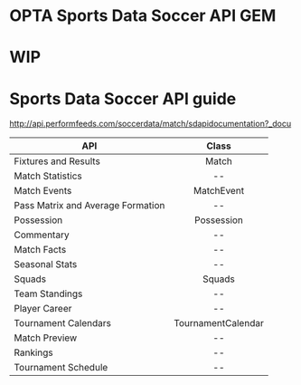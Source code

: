 # OPTA Sports Data Soccer API GEM

<!-- Short description and motivation. -->

# WIP

# Sports Data Soccer API guide

<http://api.performfeeds.com/soccerdata/match/sdapidocumentation?_docu>

API                               |  Class
--------------------------------- | :-----:
Fixtures and Results              | Match
Match Statistics                  | --
Match Events                      | MatchEvent
Pass Matrix and Average Formation | --
Possession                        | Possession
Commentary                        | --
Match Facts                       | --
Seasonal Stats                    | --
Squads                            | Squads
Team Standings                    | --
Player Career                     | --
Tournament Calendars              | TournamentCalendar
Match Preview                     | --
Rankings                          | --
Tournament Schedule               | --


<!-- ## Usage
How to use my plugin.

## Installation
Add this line to your application's Gemfile:

```ruby
gem 'opta_sd'
```

And then execute:
```bash
$ bundle
```

Or install it yourself as:
```bash
$ gem install opta_sd
```

## Contributing
Contribution directions go here.

## License
The gem is available as open source under the terms of the [MIT License](http://opensource.org/licenses/MIT). -->
